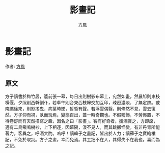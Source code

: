 ﻿---
title: '影畫記'
author: '方鳳'
tags: ['小品文']
---
# 影畫記
作者: [方鳳](https://zh.wikipedia.org/wiki/%E6%96%B9%E9%B5%AC_(%E6%AD%A3%E5%BE%B7%E9%80%B2%E5%A3%AB))

## 原文
方子讀書於梅竹居，簷前張一幕，每日出則樹影布幕上，宛然如畫。然晨旭則東枝橫偃，夕照則西榦倒仆，若卓午則合東西枝榦交加互印，疎密濃淡，了無定跡。或南颸徐來，則影搖曳，病葉時墜，晳晳有聲。若浮雲偶翳，則絛然不見，雲去復然。方子仰而視，臥而玩焉，變態百出，蓋一時奇觀也。不假粉飾，不勞佈置，不待卷舒而有天然描寫之趣，因名之曰「影畫」。客有好奇者，攜酒賞之，方即席，適有二鳥飛鳴樹杪，上下相逐，因幕隔，漫不見人，而其跳擲怪變，有非丹青所能著力。客異之，呼酒大酌。嗚呼！讀韓子之畫記，皆出於人力；讀蘇子之寶繪樓記，不免於取災。方子之畫，幸而免焉。其工拙不在人，其得失不在我也，喜而為之記。

